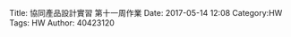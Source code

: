 Title: 協同產品設計實習 第十一周作業
Date: 2017-05-14 12:08
Category:HW
Tags: HW
Author: 40423120 



<!-- PELICAN_END_SUMMARY -->


##





